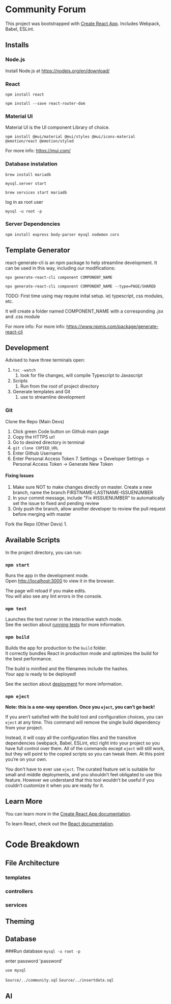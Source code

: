 # Community Forum

This project was bootstrapped with [Create React App](https://github.com/facebook/create-react-app).
Includes Webpack, Babel, ESLint.

## Installs

### Node.js
Install Node.js at https://nodejs.org/en/download/

### React
`npm install react`

`npm install --save react-router-dom`

### Material UI
Material UI is the UI component Library of choice.

`npm install @mui/material @mui/styles @mui/icons-material @emotion/react @emotion/styled`


For more info: https://mui.com/

### Database instalation

`brew install mariadb`

`mysql.server start`

`brew services start mariadb`

log in as root user

`mysql -u root -p`

### Server Dependencies 
`npm install express body-parser mysql nodemon cors`


## Template Generator
react-generate-cli is an npm package to help streamline development. 
It can be used in this way, including our modifications:

`npx generate-react-cli component COMPONENT_NAME`

`npx generate-react-cli component COMPONENT_NAME --type=PAGE/SHARED`

TODO: First time using may require inital setup. ie) typescript, css modules, etc.

It will create a folder named COMPONENT_NAME with a corresponding .jsx and .css module

For more info: For more info: https://www.npmjs.com/package/generate-react-cli

## Development
Advised to have three terminals open:
1. `tsc -watch`
   1. look for file changes, will compile Typescript to Javascript
2. Scripts
   1. Run from the root of project directory
3. Generate templates and Git
   1. use to streamline development

### Git
Clone the Repo (Main Devs)
1. Click green Code button on Github main page
2. Copy the HTTPS url
3. Go to desired directory in terminal
4. `git clone COPIED_URL`
5. Enter Github Username
6. Enter Personal Access Token
   7. Settings -> Developer Settings -> Personal Access Token -> Generate New Token

#### Fixing Issues
1. Make sure NOT to make changes directly on master. Create a new branch, name the branch FIRSTNAME-LASTNAME-ISSUENUMBER
2. In your commit message, include "Fix #ISSUENUMBER" to automatically set the issue to fixed and pending review
3. Only push the branch, allow another developer to review the pull request before merging with master

Fork the Repo (Other Devs)
1.

## Available Scripts

In the project directory, you can run:

### `npm start`

Runs the app in the development mode.\
Open [http://localhost:3000](http://localhost:3000) to view it in the browser.

The page will reload if you make edits.\
You will also see any lint errors in the console.

### `npm test`

Launches the test runner in the interactive watch mode.\
See the section about [running tests](https://facebook.github.io/create-react-app/docs/running-tests) for more information.

### `npm build`

Builds the app for production to the `build` folder.\
It correctly bundles React in production mode and optimizes the build for the best performance.

The build is minified and the filenames include the hashes.\
Your app is ready to be deployed!

See the section about [deployment](https://facebook.github.io/create-react-app/docs/deployment) for more information.

### `npm eject`

**Note: this is a one-way operation. Once you `eject`, you can’t go back!**

If you aren’t satisfied with the build tool and configuration choices, you can `eject` at any time. This command will remove the single build dependency from your project.

Instead, it will copy all the configuration files and the transitive dependencies (webpack, Babel, ESLint, etc) right into your project so you have full control over them. All of the commands except `eject` will still work, but they will point to the copied scripts so you can tweak them. At this point you’re on your own.

You don’t have to ever use `eject`. The curated feature set is suitable for small and middle deployments, and you shouldn’t feel obligated to use this feature. However we understand that this tool wouldn’t be useful if you couldn’t customize it when you are ready for it.

## Learn More

You can learn more in the [Create React App documentation](https://facebook.github.io/create-react-app/docs/getting-started).

To learn React, check out the [React documentation](https://reactjs.org/).

# Code Breakdown
## File Architecture
### templates
### controllers
### services
## Theming
## Database

###Run database
`mysql -u root -p`

enter password 'password'

`use mysql`

`Source/../community.sql`
`Source/../insertdata.sql`


## AI
